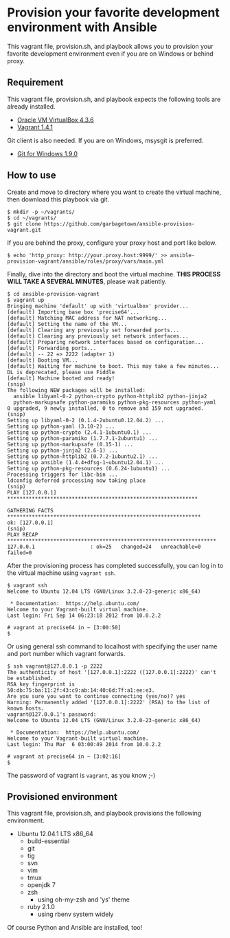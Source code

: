 # Provision your favorite development environment with Ansible

This vagrant file, provision.sh, and playbook allows you to provision your favorite development environment even if you are on Windows or behind proxy.


## Requirement

This vagrant file, provision.sh, and playbook expects the following tools are already installed.

- [Oracle VM VirtualBox 4.3.6](https://www.virtualbox.org/)
- [Vagrant 1.4.1](http://www.vagrantup.com/)

Git client is also needed. If you are on Windows, msysgit is preferred.

- [Git for Windows 1.9.0](http://msysgit.github.io/)


## How to use

Create and move to directory where you want to create the virtual machine, then download this playbook via git.

```
$ mkdir -p ~/vagrants/
$ cd ~/vagrants/
$ git clone https://github.com/garbagetown/ansible-provision-vagrant.git
```

If you are behind the proxy, configure your proxy host and port like below.

```
$ echo 'http_proxy: http://your.proxy.host:9999/' >> ansible-provision-vagrant/ansible/roles/proxy/vars/main.yml
```

Finally, dive into the directory and boot the virtual machine. **THIS PROCESS WILL TAKE A SEVERAL MINUTES**, please wait patiently.

```
$ cd ansible-provision-vagrant
$ vagrant up
Bringing machine 'default' up with 'virtualbox' provider...
[default] Importing base box 'precise64'...
[default] Matching MAC address for NAT networking...
[default] Setting the name of the VM...
[default] Clearing any previously set forwarded ports...
[default] Clearing any previously set network interfaces...
[default] Preparing network interfaces based on configuration...
[default] Forwarding ports...
[default] -- 22 => 2222 (adapter 1)
[default] Booting VM...
[default] Waiting for machine to boot. This may take a few minutes...
DL is deprecated, please use Fiddle
[default] Machine booted and ready!
(snip)
The following NEW packages will be installed:
  ansible libyaml-0-2 python-crypto python-httplib2 python-jinja2
  python-markupsafe python-paramiko python-pkg-resources python-yaml
0 upgraded, 9 newly installed, 0 to remove and 159 not upgraded.
(snip)
Setting up libyaml-0-2 (0.1.4-2ubuntu0.12.04.2) ...
Setting up python-yaml (3.10-2) ...
Setting up python-crypto (2.4.1-1ubuntu0.1) ...
Setting up python-paramiko (1.7.7.1-2ubuntu1) ...
Setting up python-markupsafe (0.15-1) ...
Setting up python-jinja2 (2.6-1) ...
Setting up python-httplib2 (0.7.2-1ubuntu2.1) ...
Setting up ansible (1.4.4+dfsg-1~ubuntu12.04.1) ...
Setting up python-pkg-resources (0.6.24-1ubuntu1) ...
Processing triggers for libc-bin ...
ldconfig deferred processing now taking place
(snip)
PLAY [127.0.0.1] **************************************************************

GATHERING FACTS ***************************************************************
ok: [127.0.0.1]
(snip)
PLAY RECAP ********************************************************************
127.0.0.1                  : ok=25   changed=24   unreachable=0    failed=0
```

After the provisioning process has completed successfully, you can log in to the virtual machine using `vagrant ssh`.

```
$ vagrant ssh
Welcome to Ubuntu 12.04 LTS (GNU/Linux 3.2.0-23-generic x86_64)

 * Documentation:  https://help.ubuntu.com/
Welcome to your Vagrant-built virtual machine.
Last login: Fri Sep 14 06:23:18 2012 from 10.0.2.2

# vagrant at precise64 in ~ [3:00:50]
$
```

Or using general ssh command to localhost with specifying the user name and port number which vagrant forwards.

```
$ ssh vagrant@127.0.0.1 -p 2222
The authenticity of host '[127.0.0.1]:2222 ([127.0.0.1]:2222)' can't be established.
RSA key fingerprint is 50:db:75:ba:11:2f:43:c9:ab:14:40:6d:7f:a1:ee:e3.
Are you sure you want to continue connecting (yes/no)? yes
Warning: Permanently added '[127.0.0.1]:2222' (RSA) to the list of known hosts.
vagrant@127.0.0.1's password:
Welcome to Ubuntu 12.04 LTS (GNU/Linux 3.2.0-23-generic x86_64)

 * Documentation:  https://help.ubuntu.com/
Welcome to your Vagrant-built virtual machine.
Last login: Thu Mar  6 03:00:49 2014 from 10.0.2.2

# vagrant at precise64 in ~ [3:02:16]
$
```

The password of vagrant is `vagrant`, as you know ;-)


## Provisioned environment

This vagrant file, provision.sh, and playbook provisions the following environment.

- Ubuntu 12.04.1 LTS x86_64
  - build-essential
  - git
  - tig
  - svn
  - vim
  - tmux
  - openjdk 7
  - zsh
    - using oh-my-zsh and 'ys' theme
  - ruby 2.1.0
    - using rbenv system widely

Of course Python and Ansible are installed, too!

